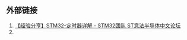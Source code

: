 ## 外部链接
1. [【经验分享】STM32-定时器详解 - STM32团队 ST意法半导体中文论坛](https://shequ.stmicroelectronics.cn/thread-634687-1-1.html)
2. 